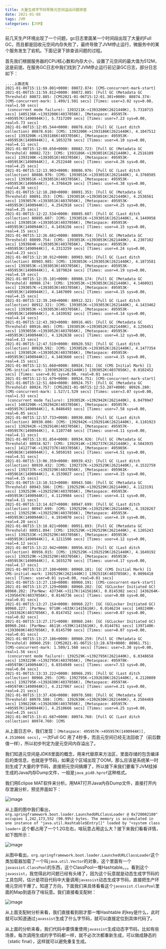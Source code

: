 ```yaml
---
title: 大量生成字节码导致元空间溢出问题排查
date: 2021-01-08
tags: JVM
categories: [JVM]
---
```


前几天生产环境出现了一个问题，gc日志里面某一个时间段出现了大量的Full GC，而且都是回收元空间内存失败了，最终导致了JVM停止运行，微服务中的某个服务发生了宕机。下面记录下排查该问题的过程。

<!-- more -->

首先我们根据服务器的CPU核心数和内存大小，设置了元空间的最大值为512M，这是前提。在服务GC日志中我们找到了JVM停止运行前记录GC日志，部分日志如下：

```
....上面还有
2021-01-06T15:11:59.801+0000: 80872.874: [CMS-concurrent-mark-start]
2021-01-06T15:11:59.812+0000: 80872.885: [Full GC (Metadata GC Threshold) 80872.885: [CMS2021-01-06T15:12:01.301+0000: 80874.374: [CMS-concurrent-mark: 1.499/1.501 secs] [Times: user=3.02 sys=0.00, real=1.50 secs] 
 (concurrent mode failure): 1393211K->1393200K(2621440K), 5.7310715 secs] 1405136K->1393200K(4037056K), [Metaspace: 495957K->495957K(1490944K)], 5.7317209 secs] [Times: user=7.23 sys=0.00, real=5.73 secs] 
2021-01-06T15:12:05.544+0000: 80878.616: [Full GC (Last ditch collection) 80878.616: [CMS: 1393200K->1393186K(2621440K), 4.1047512 secs] 1393200K->1393186K(4037056K), [Metaspace: 495953K->495953K(1490944K)], 4.1053278 secs] [Times: user=4.10 sys=0.00, real=4.11 secs] 
2021-01-06T15:12:09.650+0000: 80882.723: [Full GC (Metadata GC Threshold) 80882.723: [CMS: 1393186K->1393051K(2621440K), 4.2516109 secs] 1393190K->1393051K(4037056K), [Metaspace: 495953K->495953K(1490944K)], 4.2522440 secs] [Times: user=4.26 sys=0.00, real=4.25 secs] 
2021-01-06T15:12:13.903+0000: 80886.976: [Full GC (Last ditch collection) 80886.976: [CMS: 1393051K->1393051K(2621440K), 4.3760505 secs] 1393051K->1393051K(4037056K), [Metaspace: 495953K->495953K(1490944K)], 4.3766429 secs] [Times: user=4.38 sys=0.00, real=4.38 secs] 
2021-01-06T15:12:18.280+0000: 80891.353: [Full GC (Metadata GC Threshold) 80891.353: [CMS: 1393051K->1393051K(2621440K), 4.2536561 secs] 1393057K->1393051K(4037056K), [Metaspace: 495953K->495953K(1490944K)], 4.2542918 secs] [Times: user=4.25 sys=0.00, real=4.25 secs] 
2021-01-06T15:12:22.534+0000: 80895.607: [Full GC (Last ditch collection) 80895.607: [CMS: 1393051K->1393051K(2621440K), 4.1449958 secs] 1393051K->1393051K(4037056K), [Metaspace: 495953K->495953K(1490944K)], 4.1456156 secs] [Times: user=4.15 sys=0.00, real=4.15 secs] 
2021-01-06T15:12:26.681+0000: 80899.754: [Full GC (Metadata GC Threshold) 80899.754: [CMS: 1393051K->1393053K(2621440K), 4.2307102 secs] 1393984K->1393053K(4037056K), [Metaspace: 495953K->495953K(1490944K)], 4.2313259 secs] [Times: user=4.24 sys=0.00, real=4.23 secs] 
2021-01-06T15:12:30.912+0000: 80903.985: [Full GC (Last ditch collection) 80903.985: [CMS: 1393053K->1393053K(2621440K), 4.1873581 secs] 1393053K->1393053K(4037056K), [Metaspace: 495953K->495953K(1490944K)], 4.1879824 secs] [Times: user=4.19 sys=0.00, real=4.19 secs] 
2021-01-06T15:12:35.101+0000: 80908.174: [Full GC (Metadata GC Threshold) 80908.174: [CMS: 1393053K->1393053K(2621440K), 4.1460931 secs] 1393057K->1393053K(4037056K), [Metaspace: 495953K->495953K(1490944K)], 4.1467009 secs] [Times: user=4.15 sys=0.00, real=4.15 secs] 
2021-01-06T15:12:39.248+0000: 80912.321: [Full GC (Last ditch collection) 80912.321: [CMS: 1393053K->1393053K(2621440K), 4.1433462 secs] 1393053K->1393053K(4037056K), [Metaspace: 495953K->495953K(1490944K)], 4.1439592 secs] [Times: user=4.14 sys=0.00, real=4.14 secs] 
2021-01-06T15:12:43.393+0000: 80916.465: [Full GC (Metadata GC Threshold) 80916.465: [CMS: 1393053K->1393052K(2621440K), 4.1256451 secs] 1393055K->1393052K(4037056K), [Metaspace: 495953K->495953K(1490944K)], 4.1262638 secs] [Times: user=4.12 sys=0.00, real=4.13 secs] 
2021-01-06T15:12:47.519+0000: 80920.592: [Full GC (Last ditch collection) 80920.592: [CMS: 1393052K->1393052K(2621440K), 4.1477354 secs] 1393052K->1393052K(4037056K), [Metaspace: 495953K->495953K(1490944K)], 4.1483660 secs] [Times: user=4.15 sys=0.00, real=4.15 secs] 
2021-01-06T15:12:51.668+0000: 80924.741: [GC (CMS Initial Mark) [1 CMS-initial-mark: 1393052K(2621440K)] 1393052K(4037056K), 0.0102452 secs] [Times: user=0.01 sys=0.00, real=0.01 secs] 
2021-01-06T15:12:51.679+0000: 80924.751: [CMS-concurrent-mark-start]
2021-01-06T15:12:51.684+0000: 80924.757: [Full GC (Metadata GC Threshold) 80924.757: [CMS2021-01-06T15:12:53.207+0000: 80926.280: [CMS-concurrent-mark: 1.527/1.529 secs] [Times: user=3.07 sys=0.00, real=1.53 secs] 
 (concurrent mode failure): 1393052K->1392942K(2621440K), 6.0479947 secs] 1403298K->1392942K(4037056K), [Metaspace: 495957K->495957K(1490944K)], 6.0486493 secs] [Times: user=7.58 sys=0.00, real=6.05 secs] 
2021-01-06T15:12:57.733+0000: 80930.806: [Full GC (Last ditch collection) 80930.806: [CMS: 1392942K->1392914K(2621440K), 4.1101923 secs] 1392942K->1392914K(4037056K), [Metaspace: 495957K->495957K(1490944K)], 4.1107740 secs] [Times: user=4.11 sys=0.00, real=4.11 secs] 
2021-01-06T15:13:01.854+0000: 80934.926: [Full GC (Metadata GC Threshold) 80934.927: [CMS: 1392914K->1392737K(2621440K), 4.5043935 secs] 1412774K->1392737K(4037056K), [Metaspace: 495965K->495965K(1490944K)], 4.5050193 secs] [Times: user=4.51 sys=0.00, real=4.51 secs] 
2021-01-06T15:13:06.359+0000: 80939.432: [Full GC (Last ditch collection) 80939.432: [CMS: 1392737K->1392529K(2621440K), 4.1532759 secs] 1392737K->1392529K(4037056K), [Metaspace: 495961K->495961K(1490944K)], 4.1539027 secs] [Times: user=4.15 sys=0.00, real=4.15 secs] 
2021-01-06T15:13:10.513+0000: 80943.586: [Full GC (Metadata GC Threshold) 80943.586: [CMS: 1392529K->1392529K(2621440K), 4.1123191 secs] 1392529K->1392529K(4037056K), [Metaspace: 495953K->495953K(1490944K)], 4.1129984 secs] [Times: user=4.11 sys=0.00, real=4.11 secs] 
2021-01-06T15:13:14.627+0000: 80947.699: [Full GC (Last ditch collection) 80947.699: [CMS: 1392529K->1392529K(2621440K), 4.1928267 secs] 1392529K->1392529K(4037056K), [Metaspace: 495953K->495953K(1490944K)], 4.1934070 secs] [Times: user=4.19 sys=0.00, real=4.20 secs] 
2021-01-06T15:13:18.821+0000: 80951.893: [Full GC (Metadata GC Threshold) 80951.894: [CMS: 1392529K->1392529K(2621440K), 4.1205243 secs] 1392533K->1392529K(4037056K), [Metaspace: 495953K->495953K(1490944K)], 4.1211506 secs] [Times: user=4.12 sys=0.00, real=4.12 secs] 
2021-01-06T15:13:22.942+0000: 80956.015: [Full GC (Last ditch collection) 80956.015: [CMS: 1392529K->1392529K(2621440K), 4.1649192 secs] 1392529K->1392529K(4037056K), [Metaspace: 495953K->495953K(1490944K)], 4.1655270 secs] [Times: user=4.17 sys=0.00, real=4.17 secs] 
2021-01-06T15:13:27.108+0000: 80960.181: [GC (CMS Initial Mark) [1 CMS-initial-mark: 1392529K(2621440K)] 1392531K(4037056K), 0.0096418 secs] [Times: user=0.01 sys=0.00, real=0.01 secs] 
2021-01-06T15:13:27.118+0000: 80960.191: [CMS-concurrent-mark-start]
2021-01-06T15:13:27.129+0000: 80960.202: [GC (GCLocker Initiated GC) 80960.202: [ParNew: 43734K->3117K(1415616K), 0.0145302 secs] 1436264K->1395647K(4037056K), 0.0146736 secs] [Times: user=0.08 sys=0.00, real=0.01 secs] 
2021-01-06T15:13:27.154+0000: 80960.227: [GC (GCLocker Initiated GC) 80960.227: [ParNew: 9710K->833K(1415616K), 0.0146234 secs] 1402240K->1393362K(4037056K), 0.0147452 secs] [Times: user=0.07 sys=0.00, real=0.02 secs] 
2021-01-06T15:13:27.171+0000: 80960.244: [GC (GCLocker Initiated GC) 80960.244: [ParNew: 4611K->539K(1415616K), 0.0144761 secs] 1397140K->1393069K(4037056K), 0.0145790 secs] [Times: user=0.07 sys=0.00, real=0.01 secs] 
2021-01-06T15:13:27.186+0000: 80960.259: [Full GC (Metadata GC Threshold) 80960.259: [CMS2021-01-06T15:13:28.678+0000: 80961.751: [CMS-concurrent-mark: 1.509/1.560 secs] [Times: user=3.30 sys=0.00, real=1.56 secs] 
 (concurrent mode failure): 1392529K->1392795K(2621440K), 6.0348658 secs] 1393229K->1392795K(4037056K), [Metaspace: 495978K->495978K(1490944K)], 6.0354949 secs] [Times: user=7.53 sys=0.00, real=6.04 secs] 
2021-01-06T15:13:33.222+0000: 80966.295: [Full GC (Last ditch collection) 80966.295: [CMS: 1392795K->1392630K(2621440K), 4.2120809 secs] 1392795K->1392630K(4037056K), [Metaspace: 495974K->495974K(1490944K)], 4.2127067 secs] [Times: user=4.21 sys=0.00, real=4.21 secs] 
2021-01-06T15:13:37.436+0000: 80970.508: [Full GC (Metadata GC Threshold) 80970.508: [CMS: 1392630K->1392630K(2621440K), 4.2504469 secs] 1396226K->1392630K(4037056K), [Metaspace: 495957K->495957K(1490944K)], 4.2510666 secs] [Times: user=4.25 sys=0.00, real=4.25 secs] 
2021-01-06T15:13:41.687+0000: 80974.760: [Full GC (Last ditch collection) 80974.760: [CMS
```

从上面日志中，我们发现：`[Metaspace: 495957K->495957K(1490944K)], 4.2510666 secs]`，一次Full GC 用了4秒多，而且元空间已经无法回收了（前后数值一样），所以初步判定为是元空间内存溢出了。

我们知道元空间是JDK8里面的概念，用来代替原来方法区，里面存储的包含编译后的类信息，也就是字节码，如果这个区域出现了OOM，那么应该是系统某一时刻生成了大量的字节码，直接把元空间搞爆了，所以接下来我们要看下JVM挂掉生成的Java内存Dump文件，一般是`java_pid8.hprof`这种格式。

我们用Eclipse MAT软件来分析。用MAT打开Java内存Dump文件，直接打开内存泄漏分析，预览界面如下：

![image](https://github.com/ZZULI-TECH/interview/blob/master/images/jvm/analysis/2021-01-10/20210110195816.png?raw=true)

从上面的图中我们看出，`org.springframework.boot.loader.LaunchedURLClassLoader @ 0x720002180" occupies 1,242,173,552 (90.99%) bytes. The memory is accumulated in one instance of "java.util.Hashtable$Entry[]" loaded by "<system class loader>` 这个都占用了一个1.2G左右，啥玩意占用这么大？接下来我们看看详情，如下图所示：

![image](https://github.com/ZZULI-TECH/interview/blob/master/images/jvm/analysis/2021-01-10/20210110195000.png?raw=true)

从图中看出，`org.springframework.boot.loader.LaunchedURLClassLoader`这个类加载器加载了一个叫`java.util.Vector`的对象，这个里面有一个`javassist.ClassPool`的东西，这个ClassPool一堆Hashtable。。。看到这个`javassist`，我觉得此时问题已经有头绪了，因为这个玩意就是动态生成字节码的工具包阿，估计是项目代码中大量调用`javassist`动态生成字节码，直接把生产环境元空间干爆了。知道了方向，下面我们来具体看看这个`javassist.ClassPool`里面的Map到底存了啥玩意。我们直接看支配树：

![image](https://github.com/ZZULI-TECH/interview/blob/master/images/jvm/analysis/2021-01-10/20210110215810.png?raw=true)

从上面支配树分析来看，我们直接看到刚才那一堆Hashtable 的key是什么，此时就可以知道通过`javassist`生成了什么字节码，就可以直接定位到具体代码了。

从上面的分析来看，我们代码中要慎重使用`javassist`生成动态字节码，比如有些场景，每次调用生成的字节码都一样，就不必次次都重新生成，可以做成静态的（static final），这样就可以避免重复生成。


